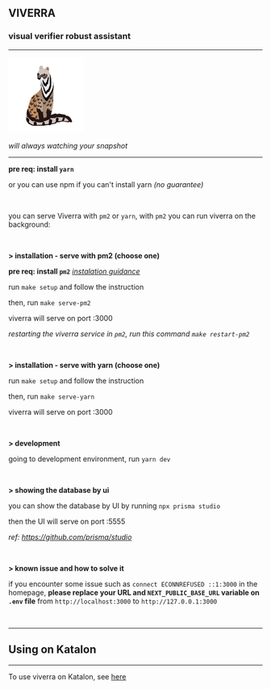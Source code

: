 ## **VIVERRA**

### visual verifier robust assistant

---

<img src="./public/viverra-mascot.png" alt="viverra" style="width:150px;"/>

_will always watching your snapshot_

---

**pre req: install `yarn`**

or you can use npm if you can't install yarn _(no guarantee)_

</br>

you can serve Viverra with `pm2` or `yarn`, with `pm2` you can run viverra on the background:

<br/>

**> installation - serve with pm2 (choose one)**

**pre req: install `pm2`** _[instalation guidance](https://pm2.keymetrics.io/docs/usage/quick-start/)_

run `make setup` and follow the instruction

then, run `make serve-pm2`

viverra will serve on port :3000

_restarting the viverra service in `pm2`, run this command `make restart-pm2`_

<br/>

**> installation - serve with yarn (choose one)**

run `make setup` and follow the instruction

then, run `make serve-yarn`

viverra will serve on port :3000

<br/>

**> development**

going to development environment, run `yarn dev`

<br/>

**> showing the database by ui**

you can show the database by UI by running `npx prisma studio`

then the UI will serve on port :5555

_ref: https://github.com/prisma/studio_

<br/>

**> known issue and how to solve it**

if you encounter some issue such as `connect ECONNREFUSED ::1:3000` in the homepage, **please replace your URL and `NEXT_PUBLIC_BASE_URL` variable on `.env` file** from `http://localhost:3000` to `http://127.0.0.1:3000`

<br/>

---

## Using on Katalon

---

To use viverra on Katalon, see [here](./external/Katalon/README.md)
